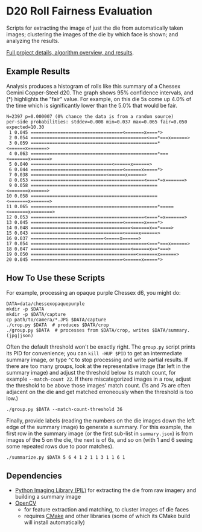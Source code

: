# D20 Roll Fairness Evaluation

Scripts for extracting the image of just the die from automatically taken images; clustering the images of the die by which face is shown; and analyzing the results.

[Full project details, algorithm overview, and results](http://www.markfickett.com/dice).

## Example Results

Analysis produces a histogram of rolls like this summary of a Chessex Gemini
Copper-Steel d20. The graph shows 95% confidence intervals, and (*) highlights
the "fair" value. For example, on this die 5s come up 4.0% of the time which is
significantly lower than the 5.0% that would be fair.

```
N=2397 p=0.000007 (0% chance the data is from a random source)
per-side probabilities: stddev=0.008 min=0.037 max=0.065 fair=0.050
expected=10.30
 1 0.045 ==================================<=======x====*>
 2 0.054 ===========================================<===*===x======>
 3 0.059 ===============================================*<======x=======>
 4 0.063 ===============================================*===<=======x=======>
 5 0.040 ==============================<======x======>
 6 0.044 ==================================<======x=====*>
 7 0.038 ============================<======x======>
 8 0.053 ==========================================<====*=x=======>
 9 0.058 ===============================================<=======x======>
10 0.058 ===============================================<=======x=======>
11 0.065 ===============================================*=====<=======x========>
12 0.053 ==========================================<====*=x=======>
13 0.045 ==================================<=======x====*>
14 0.048 =====================================<======x==*====>
15 0.043 ==================================<=====x======>
16 0.037 ===========================<=====x======>
17 0.054 ===========================================<===*===x======>
18 0.047 =====================================<======x==*===>
19 0.050 =======================================<=======x======>
20 0.045 ==================================<======x=====*>
```

## How To Use these Scripts

For example, processing an opaque purple Chessex d6, you might do:

```shell
DATA=data/chessexopaquepurple
mkdir -p $DATA
mkdir -p $DATA/capture
cp path/to/camera/*.JPG $DATA/capture
./crop.py $DATA  # produces $DATA/crop
./group.py $DATA  # processes from $DATA/crop, writes $DATA/summary.(jpg|json)
```

Often the default threshold won't be exactly right. The `group.py` script prints its PID for convenience; you can `kill -HUP $PID` to get an intermediate summary image, or type `^C` to stop processing and write partial results. If there are too many groups, look at the representative image (far left in the summary image) and adjust the threshold below its match count, for example `--match-count 22`. If there miscategorized images in a row, adjust the threshold to be above those images' match count. (1s and 7s are often adjacent on the die and get matched erroneously when the threshold is too low.)

```shell
./group.py $DATA --match-count-threshold 36
```

Finally, provide labels (reading the numbers on the die images down the left edge of the summary image) to generate a summary. For this example, the first row in the summary image (or the first sub-list in `summary.json`) is from images of the 5 on the die, the next is of 6s, and so on (with 1 and 6 seeing some repeated rows due to poor matches).

```shell
./summarize.py $DATA 5 6 4 1 2 1 1 3 1 1 6 1
```

## Dependencies

* [Python Imaging Library (PIL)](http://www.pythonware.com/products/pil/) for extracting the die from raw imagery and building a summary image
* [OpenCV](http://docs.opencv.org/doc/tutorials/introduction/linux_install/linux_install.html)
  * for feature extraction and matching, to cluster images of die faces
  * requires [CMake](https://cmake.org/install/) and other libraries (some of which its CMake build will install automatically)
